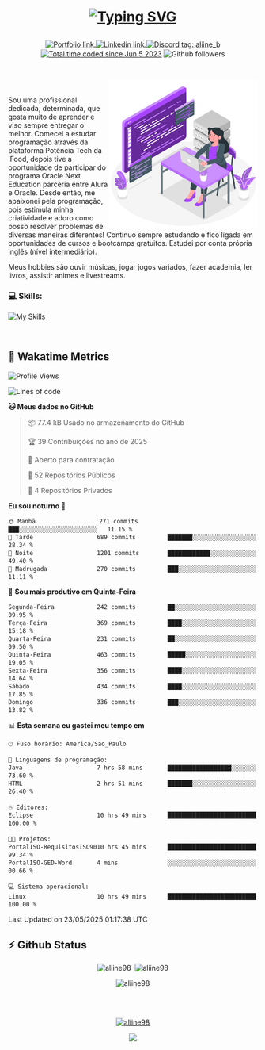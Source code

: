 # <p align = "center"><a href="https://git.io/typing-svg"><img src="https://readme-typing-svg.demolab.com?font=Space+Mono&size=28&pause=1000&duration=4000&color=8E58F7&vCenter=true&width=500&lines=%E2%9C%A8+Ol%C3%A1%2C+sou+Aline+Bevilacqua;%E2%9C%A8+Desenvolvedora+Web!" alt="Typing SVG" /></a></p>

<p align = "center">
    <a href="https://aliine98.github.io" target="_blank">
        <img alt="Portfolio link" align="center" src = "https://img.shields.io/badge/portfolio-8A2BE2?style=for-the-badge">
    </a>
    <a href="https://www.linkedin.com/in/aline-bevilacqua/" target="_blank">
        <img alt="Linkedin link" align="center" src = "https://img.shields.io/badge/LinkedIn-0077B5?style=for-the-badge&logo=linkedin&logoColor=white">
    </a>
    <a href="https://discord.com/" target="_blank">
        <img alt="Discord tag: aliine_b" align="center" src="https://img.shields.io/badge/-aliine__b-5865f2?style=flat-square&logo=Discord&logoColor=FFF" height="28">
    </a>
    <a href="https://wakatime.com/@aliine"><img src="https://wakatime.com/badge/user/d705bdc6-1244-4026-9380-8de8c1599f8d.svg?style=for-the-badge" alt="Total time coded since Jun 5 2023" align="center"/></a>
    <img alt="Github followers" align="center" src="https://img.shields.io/github/followers/Aliine98?style=for-the-badge&color=bf0f47&logo=github&logoColor=white">
</p><br>

<a href="https://storyset.com/"><img src="./assets/coding-amico.svg" width="300" align="right"></a>

<div align="left">
<br>

Sou uma profissional dedicada, determinada, que gosta muito de aprender e viso sempre entregar o melhor. Comecei a estudar programação através da plataforma Potência Tech da iFood, depois tive a oportunidade de participar do programa Oracle Next Education parceria entre Alura e Oracle. Desde então, me apaixonei pela programação, pois estimula minha criatividade e adoro como posso resolver problemas de diversas maneiras diferentes! Continuo sempre estudando e fico ligada em oportunidades de cursos e bootcamps gratuitos.
Estudei por conta própria inglês (nível intermediário).

Meus hobbies são ouvir músicas, jogar jogos variados, fazer academia, ler livros, assistir animes e livestreams.

### 💻 Skills:
[![My Skills](https://skillicons.dev/icons?i=html,css,js,java,tailwind,mysql,hibernate,ts,nuxt,firebase,express,mongo,kotlin,androidstudio&perline=5)](https://skillicons.dev)
</div>
<br>

## 🚀 Wakatime Metrics

<!--START_SECTION:waka-->
![Profile Views](http://img.shields.io/badge/Visualizac%C3%B5es%20do%20perfil-0-blue)

![Lines of code](https://img.shields.io/badge/Desde%20o%20Hello%20World%20eu%20escrevi-446.3%20thousand%20linhas%20de%20c%C3%B3digo-blue)

**🐱 Meus dados no GitHub** 

> 📦 77.4 kB Usado no armazenamento do GitHub 
 > 
> 🏆 39 Contribuições no ano de 2025
 > 
> 💼 Aberto para contratação
 > 
> 📜 52 Repositórios Públicos 
 > 
> 🔑 4 Repositórios Privados 
 > 
**Eu sou noturno 🦉** 

```text
🌞 Manhã                  271 commits         ███░░░░░░░░░░░░░░░░░░░░░░   11.15 % 
🌆 Tarde                  689 commits         ███████░░░░░░░░░░░░░░░░░░   28.34 % 
🌃 Noite                  1201 commits        ████████████░░░░░░░░░░░░░   49.40 % 
🌙 Madrugada              270 commits         ███░░░░░░░░░░░░░░░░░░░░░░   11.11 % 
```
📅 **Sou mais produtivo em Quinta-Feira** 

```text
Segunda-Feira            242 commits         ██░░░░░░░░░░░░░░░░░░░░░░░   09.95 % 
Terça-Feira              369 commits         ████░░░░░░░░░░░░░░░░░░░░░   15.18 % 
Quarta-Feira             231 commits         ██░░░░░░░░░░░░░░░░░░░░░░░   09.50 % 
Quinta-Feira             463 commits         █████░░░░░░░░░░░░░░░░░░░░   19.05 % 
Sexta-Feira              356 commits         ████░░░░░░░░░░░░░░░░░░░░░   14.64 % 
Sábado                   434 commits         ████░░░░░░░░░░░░░░░░░░░░░   17.85 % 
Domingo                  336 commits         ███░░░░░░░░░░░░░░░░░░░░░░   13.82 % 
```


📊 **Esta semana eu gastei meu tempo em** 

```text
🕑︎ Fuso horário: America/Sao_Paulo

💬 Linguagens de programação: 
Java                     7 hrs 58 mins       ██████████████████░░░░░░░   73.60 % 
HTML                     2 hrs 51 mins       ███████░░░░░░░░░░░░░░░░░░   26.40 % 

🔥 Editores: 
Eclipse                  10 hrs 49 mins      █████████████████████████   100.00 % 

🐱‍💻 Projetos: 
PortalISO-RequisitosISO9010 hrs 45 mins      █████████████████████████   99.34 % 
PortalISO-GED-Word       4 mins              ░░░░░░░░░░░░░░░░░░░░░░░░░   00.66 % 

💻 Sistema operacional: 
Linux                    10 hrs 49 mins      █████████████████████████   100.00 % 
```


 Last Updated on 23/05/2025 01:17:38 UTC
<!--END_SECTION:waka-->
 
## ⚡ Github Status

<p align="center"><img src="https://my-github-readme-stats-aliine98.vercel.app/api?username=aliine98&show_icons=true&locale=en&theme=radical" alt="aliine98" />&nbsp;&nbsp;<img src="https://my-github-readme-stats-aliine98.vercel.app/api/top-langs?username=aliine98&show_icons=true&locale=en&layout=compact&theme=radical&exclude_repo=my-github-readme-stats,my-github-readme-streak-stats,github-readme-streak-stats,ajax-com-js-puro&hide=c%2B%2B,cmake&langs_count=8" alt="aliine98" /></p>

<p align="center"><img src="https://my-github-readme-streak-stats.vercel.app?user=aliine98&theme=radical" alt="aliine98" /></p>

<br><br>
<p align="center"> <a href="https://github.com/ryo-ma/github-profile-trophy" target="_blank"><img src="https://github-profile-trophy.vercel.app/?username=aliine98&theme=radical&column=4" alt="aliine98" /></a> </p>

<p align="center"><img src="https://media4.giphy.com/media/C1bBFL2dMQxA4/giphy.gif?cid=ecf05e47z7xqxd7gboyuplq95r7v869x9bi8msk1upllpme2&ep=v1_gifs_search&rid=giphy.gif&ct=g" width="700"></p>
